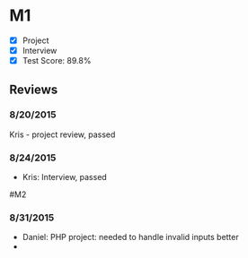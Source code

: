 # M1

- [x] Project
- [x] Interview
- [x] Test Score: 89.8%

## Reviews

### 8/20/2015

Kris - project review, passed

### 8/24/2015
- Kris: Interview, passed

#M2
### 8/31/2015
- Daniel: PHP project: needed to handle invalid inputs better
- 
